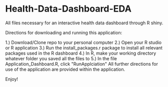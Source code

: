 # Health-Data-Dashboard-EDA
All files necessary for an interactive health data dashboard through R shiny.

Directions for downloading and running this application:

1.) Download/Clone repo to your personal computer
2.) Open your R studio or R application
3.) Run the install_packages.r package to install all relevant packages used in the R dashboard
4.) In R, make your working directory whatever folder you saved all the files to
5.) In the file Application_Dashboard.R, click "RunApplciation"
All further directions for use of the application are provided within the application.

Enjoy!
